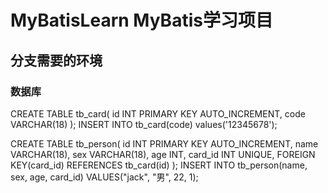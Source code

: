 # MyBatisLearn MyBatis学习项目



## 分支需要的环境
### 数据库
CREATE TABLE tb_card(
id INT PRIMARY KEY AUTO_INCREMENT,
code VARCHAR(18)
);
INSERT INTO tb_card(code) values('12345678');

CREATE TABLE tb_person(
id INT PRIMARY KEY AUTO_INCREMENT,
name VARCHAR(18),
sex VARCHAR(18),
age INT,
card_id INT UNIQUE,
FOREIGN KEY(card_id) REFERENCES tb_card(id)
);
INSERT INTO tb_person(name, sex, age, card_id) VALUES("jack", "男", 22, 1);



